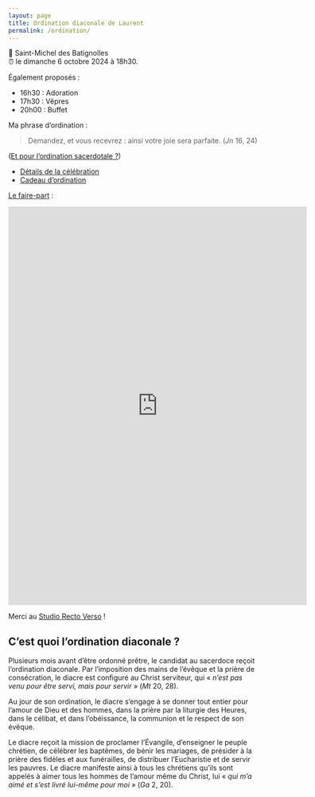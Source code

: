 ```yaml
---
layout: page
title: Ordination diaconale de Laurent
permalink: /ordination/
--- 
```


💒 Saint-Michel des Batignolles  
⏰ le dimanche 6 octobre 2024 à 18h30.

Également proposés :
- 16h30 : Adoration
- 17h30 : Vêpres
- 20h00 : Buffet

Ma phrase d’ordination :

> Demandez, et vous recevrez : ainsi votre joie sera parfaite. (*Jn* 16, 24)

([Et pour l’ordination sacerdotale ?](https://ghirardotti.fr/ordination/phrase))

- [Détails de la célébration](https://ghirardotti.fr/ordination/messe)
- [Cadeau d’ordination](https://www.cotizup.com/ordination-laurent)

[Le faire-part](https://ghirardotti.fr/images/faire-part-ordination-diaconale.pdf) :

<embed src="https://ghirardotti.fr/images/faire-part-ordination-diaconale.pdf" width="600" height="800" type="application/pdf">

Merci au [Studio Recto Verso](https://rectoverso.studio) !

## C’est quoi l’ordination diaconale ?

Plusieurs mois avant d’être ordonné prêtre, le candidat au sacerdoce reçoit l’ordination diaconale. Par l’imposition des mains de l’évêque et la prière de consécration, le diacre est configuré au Christ serviteur, qui « *n’est pas venu pour être servi, mais pour servir* » (*Mt* 20, 28).

Au jour de son ordination, le diacre s’engage à se donner tout entier pour l’amour de Dieu et des hommes, dans la prière par la liturgie des Heures, dans le célibat, et dans l’obéissance, la communion et le respect de son évêque.

Le diacre reçoit la mission de proclamer l’Évangile, d’enseigner le peuple chrétien, de célébrer les baptêmes, de bénir les mariages, de présider à la prière des fidèles et aux funérailles, de distribuer l’Eucharistie et de servir les pauvres. Le diacre manifeste ainsi à tous les chrétiens qu’ils sont appelés à aimer tous les hommes de l’amour même du Christ, lui « *qui m’a aimé et s’est livré lui-même pour moi* » (*Ga* 2, 20).



